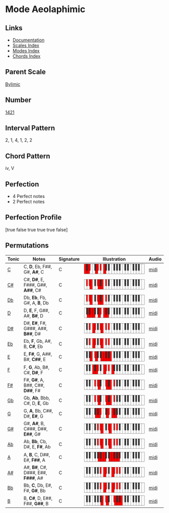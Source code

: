 # Mode Aeolaphimic

## Links

- [Documentation](index.md)
- [Scales Index](Scales.md)
- [Modes Index](Modes.md)
- [Chords Index](Chords.md)

## Parent Scale

[Bylimic](ScaleBylimic.md)

## Number

[1421](https://ianring.com/musictheory/scales/1421)

## Interval Pattern

2, 1, 4, 1, 2, 2

## Chord Pattern

iv, V

## Perfection

- 4 Perfect notes
- 2 Perfect notes

## Perfection Profile

[true false true true true false]

## Permutations

| Tonic | Notes | Signature | Illustration | Audio |
|-------|-------|-----------|--------------|-------|
| [C](ModeCNaturalAeolaphimic.md) | C, **D**, Eb, F##, G#, **A#**, C | C | ![CNaturalAeolaphimic](ModeCNaturalAeolaphimic.png) | [midi](https://github.com/edipermadi/music/blob/main/docs/ModeCNaturalAeolaphimic.mid?raw=true) |
| [C#](ModeCSharpAeolaphimic.md) | C#, **D#**, E, F###, G##, **A##**, C# | C | ![CSharpAeolaphimic](ModeCSharpAeolaphimic.png) | [midi](https://github.com/edipermadi/music/blob/main/docs/ModeCSharpAeolaphimic.mid?raw=true) |
| [Db](ModeDFlatAeolaphimic.md) | Db, **Eb**, Fb, G#, A, **B**, Db | C | ![DFlatAeolaphimic](ModeDFlatAeolaphimic.png) | [midi](https://github.com/edipermadi/music/blob/main/docs/ModeDFlatAeolaphimic.mid?raw=true) |
| [D](ModeDNaturalAeolaphimic.md) | D, **E**, F, G##, A#, **B#**, D | C | ![DNaturalAeolaphimic](ModeDNaturalAeolaphimic.png) | [midi](https://github.com/edipermadi/music/blob/main/docs/ModeDNaturalAeolaphimic.mid?raw=true) |
| [D#](ModeDSharpAeolaphimic.md) | D#, **E#**, F#, G###, A##, **B##**, D# | C | ![DSharpAeolaphimic](ModeDSharpAeolaphimic.png) | [midi](https://github.com/edipermadi/music/blob/main/docs/ModeDSharpAeolaphimic.mid?raw=true) |
| [Eb](ModeEFlatAeolaphimic.md) | Eb, **F**, Gb, A#, B, **C#**, Eb | C | ![EFlatAeolaphimic](ModeEFlatAeolaphimic.png) | [midi](https://github.com/edipermadi/music/blob/main/docs/ModeEFlatAeolaphimic.mid?raw=true) |
| [E](ModeENaturalAeolaphimic.md) | E, **F#**, G, A##, B#, **C##**, E | C | ![ENaturalAeolaphimic](ModeENaturalAeolaphimic.png) | [midi](https://github.com/edipermadi/music/blob/main/docs/ModeENaturalAeolaphimic.mid?raw=true) |
| [F](ModeFNaturalAeolaphimic.md) | F, **G**, Ab, B#, C#, **D#**, F | C | ![FNaturalAeolaphimic](ModeFNaturalAeolaphimic.png) | [midi](https://github.com/edipermadi/music/blob/main/docs/ModeFNaturalAeolaphimic.mid?raw=true) |
| [F#](ModeFSharpAeolaphimic.md) | F#, **G#**, A, B##, C##, **D##**, F# | C | ![FSharpAeolaphimic](ModeFSharpAeolaphimic.png) | [midi](https://github.com/edipermadi/music/blob/main/docs/ModeFSharpAeolaphimic.mid?raw=true) |
| [Gb](ModeGFlatAeolaphimic.md) | Gb, **Ab**, Bbb, C#, D, **E**, Gb | C | ![GFlatAeolaphimic](ModeGFlatAeolaphimic.png) | [midi](https://github.com/edipermadi/music/blob/main/docs/ModeGFlatAeolaphimic.mid?raw=true) |
| [G](ModeGNaturalAeolaphimic.md) | G, **A**, Bb, C##, D#, **E#**, G | C | ![GNaturalAeolaphimic](ModeGNaturalAeolaphimic.png) | [midi](https://github.com/edipermadi/music/blob/main/docs/ModeGNaturalAeolaphimic.mid?raw=true) |
| [G#](ModeGSharpAeolaphimic.md) | G#, **A#**, B, C###, D##, **E##**, G# | C | ![GSharpAeolaphimic](ModeGSharpAeolaphimic.png) | [midi](https://github.com/edipermadi/music/blob/main/docs/ModeGSharpAeolaphimic.mid?raw=true) |
| [Ab](ModeAFlatAeolaphimic.md) | Ab, **Bb**, Cb, D#, E, **F#**, Ab | C | ![AFlatAeolaphimic](ModeAFlatAeolaphimic.png) | [midi](https://github.com/edipermadi/music/blob/main/docs/ModeAFlatAeolaphimic.mid?raw=true) |
| [A](ModeANaturalAeolaphimic.md) | A, **B**, C, D##, E#, **F##**, A | C | ![ANaturalAeolaphimic](ModeANaturalAeolaphimic.png) | [midi](https://github.com/edipermadi/music/blob/main/docs/ModeANaturalAeolaphimic.mid?raw=true) |
| [A#](ModeASharpAeolaphimic.md) | A#, **B#**, C#, D###, E##, **F###**, A# | C | ![ASharpAeolaphimic](ModeASharpAeolaphimic.png) | [midi](https://github.com/edipermadi/music/blob/main/docs/ModeASharpAeolaphimic.mid?raw=true) |
| [Bb](ModeBFlatAeolaphimic.md) | Bb, **C**, Db, E#, F#, **G#**, Bb | C | ![BFlatAeolaphimic](ModeBFlatAeolaphimic.png) | [midi](https://github.com/edipermadi/music/blob/main/docs/ModeBFlatAeolaphimic.mid?raw=true) |
| [B](ModeBNaturalAeolaphimic.md) | B, **C#**, D, E##, F##, **G##**, B | C | ![BNaturalAeolaphimic](ModeBNaturalAeolaphimic.png) | [midi](https://github.com/edipermadi/music/blob/main/docs/ModeBNaturalAeolaphimic.mid?raw=true) |
